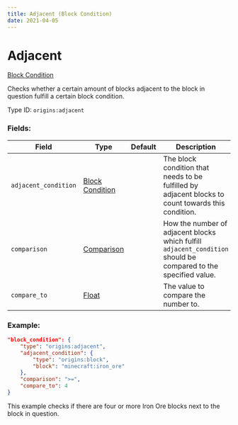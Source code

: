 ```yaml
---
title: Adjacent (Block Condition)
date: 2021-04-05
---
```


# Adjacent

[Block Condition](../block_conditions.md)

Checks whether a certain amount of blocks adjacent to the block in question fulfill a certain block condition.

Type ID: `origins:adjacent`

### Fields:

Field  | Type | Default | Description
-------|------|---------|-------------
`adjacent_condition` | [Block Condition](../block_conditions.md) | | The block condition that needs to be fulfilled by adjacent blocks to count towards this condition.
`comparison` | [Comparison](../data_types/comparison.md) | |  How the number of adjacent blocks which fulfill `adjacent_condition` should be compared to the specified value.
`compare_to` | [Float](../data_types/float.md) | | The value to compare the number to.

### Example:
```json
"block_condition": {
    "type": "origins:adjacent",
    "adjacent_condition": {
        "type": "origins:block",
        "block": "minecraft:iron_ore"
    },
    "comparison": ">=",
    "compare_to": 4
}
```
This example checks if there are four or more Iron Ore blocks next to the block in question.
